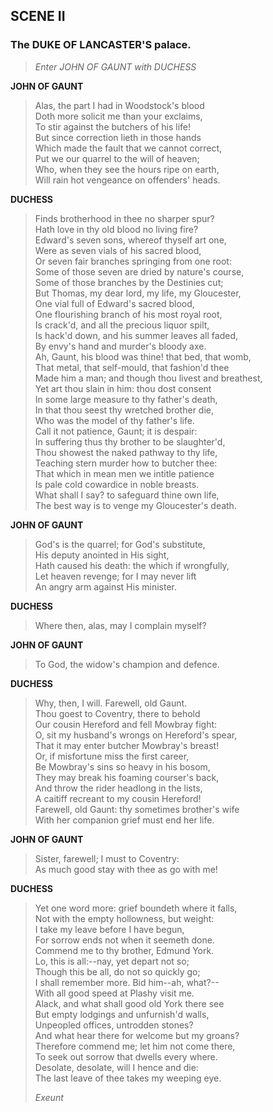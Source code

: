 ## SCENE II

### The DUKE OF LANCASTER'S palace.

> *Enter JOHN OF GAUNT with DUCHESS*

<span id="speech1">**JOHN OF GAUNT**</span>

> <span id="1.2.1">Alas, the part I had in Woodstock's blood</span>  
> <span id="1.2.2">Doth more solicit me than your exclaims,</span>  
> <span id="1.2.3">To stir against the butchers of his life!</span>  
> <span id="1.2.4">But since correction lieth in those hands</span>  
> <span id="1.2.5">Which made the fault that we cannot correct,</span>  
> <span id="1.2.6">Put we our quarrel to the will of heaven;</span>  
> <span id="1.2.7">Who, when they see the hours ripe on earth,</span>  
> <span id="1.2.8">Will rain hot vengeance on offenders' heads.</span>  

<span id="speech2">**DUCHESS**</span>

> <span id="1.2.9">Finds brotherhood in thee no sharper spur?</span>  
> <span id="1.2.10">Hath love in thy old blood no living fire?</span>  
> <span id="1.2.11">Edward's seven sons, whereof thyself art
> one,</span>  
> <span id="1.2.12">Were as seven vials of his sacred blood,</span>  
> <span id="1.2.13">Or seven fair branches springing from one
> root:</span>  
> <span id="1.2.14">Some of those seven are dried by nature's
> course,</span>  
> <span id="1.2.15">Some of those branches by the Destinies
> cut;</span>  
> <span id="1.2.16">But Thomas, my dear lord, my life, my
> Gloucester,</span>  
> <span id="1.2.17">One vial full of Edward's sacred blood,</span>  
> <span id="1.2.18">One flourishing branch of his most royal
> root,</span>  
> <span id="1.2.19">Is crack'd, and all the precious liquor
> spilt,</span>  
> <span id="1.2.20">Is hack'd down, and his summer leaves all
> faded,</span>  
> <span id="1.2.21">By envy's hand and murder's bloody axe.</span>  
> <span id="1.2.22">Ah, Gaunt, his blood was thine! that bed, that
> womb,</span>  
> <span id="1.2.23">That metal, that self-mould, that fashion'd
> thee</span>  
> <span id="1.2.24">Made him a man; and though thou livest and
> breathest,</span>  
> <span id="1.2.25">Yet art thou slain in him: thou dost
> consent</span>  
> <span id="1.2.26">In some large measure to thy father's
> death,</span>  
> <span id="1.2.27">In that thou seest thy wretched brother
> die,</span>  
> <span id="1.2.28">Who was the model of thy father's life.</span>  
> <span id="1.2.29">Call it not patience, Gaunt; it is despair:</span>  
> <span id="1.2.30">In suffering thus thy brother to be
> slaughter'd,</span>  
> <span id="1.2.31">Thou showest the naked pathway to thy life,</span>  
> <span id="1.2.32">Teaching stern murder how to butcher thee:</span>  
> <span id="1.2.33">That which in mean men we intitle patience</span>  
> <span id="1.2.34">Is pale cold cowardice in noble breasts.</span>  
> <span id="1.2.35">What shall I say? to safeguard thine own
> life,</span>  
> <span id="1.2.36">The best way is to venge my Gloucester's
> death.</span>  

<span id="speech3">**JOHN OF GAUNT**</span>

> <span id="1.2.37">God's is the quarrel; for God's substitute,</span>  
> <span id="1.2.38">His deputy anointed in His sight,</span>  
> <span id="1.2.39">Hath caused his death: the which if
> wrongfully,</span>  
> <span id="1.2.40">Let heaven revenge; for I may never lift</span>  
> <span id="1.2.41">An angry arm against His minister.</span>  

<span id="speech4">**DUCHESS**</span>

> <span id="1.2.42">Where then, alas, may I complain myself?</span>  

<span id="speech5">**JOHN OF GAUNT**</span>

> <span id="1.2.43">To God, the widow's champion and defence.</span>  

<span id="speech6">**DUCHESS**</span>

> <span id="1.2.44">Why, then, I will. Farewell, old Gaunt.</span>  
> <span id="1.2.45">Thou goest to Coventry, there to behold</span>  
> <span id="1.2.46">Our cousin Hereford and fell Mowbray fight:</span>  
> <span id="1.2.47">O, sit my husband's wrongs on Hereford's
> spear,</span>  
> <span id="1.2.48">That it may enter butcher Mowbray's breast!</span>  
> <span id="1.2.49">Or, if misfortune miss the first career,</span>  
> <span id="1.2.50">Be Mowbray's sins so heavy in his bosom,</span>  
> <span id="1.2.51">They may break his foaming courser's back,</span>  
> <span id="1.2.52">And throw the rider headlong in the lists,</span>  
> <span id="1.2.53">A caitiff recreant to my cousin Hereford!</span>  
> <span id="1.2.54">Farewell, old Gaunt: thy sometimes brother's
> wife</span>  
> <span id="1.2.55">With her companion grief must end her life.</span>  

<span id="speech7">**JOHN OF GAUNT**</span>

> <span id="1.2.56">Sister, farewell; I must to Coventry:</span>  
> <span id="1.2.57">As much good stay with thee as go with me!</span>  

<span id="speech8">**DUCHESS**</span>

> <span id="1.2.58">Yet one word more: grief boundeth where it
> falls,</span>  
> <span id="1.2.59">Not with the empty hollowness, but weight:</span>  
> <span id="1.2.60">I take my leave before I have begun,</span>  
> <span id="1.2.61">For sorrow ends not when it seemeth done.</span>  
> <span id="1.2.62">Commend me to thy brother, Edmund York.</span>  
> <span id="1.2.63">Lo, this is all:--nay, yet depart not so;</span>  
> <span id="1.2.64">Though this be all, do not so quickly go;</span>  
> <span id="1.2.65">I shall remember more. Bid him--ah, what?--</span>  
> <span id="1.2.66">With all good speed at Plashy visit me.</span>  
> <span id="1.2.67">Alack, and what shall good old York there
> see</span>  
> <span id="1.2.68">But empty lodgings and unfurnish'd walls,</span>  
> <span id="1.2.69">Unpeopled offices, untrodden stones?</span>  
> <span id="1.2.70">And what hear there for welcome but my
> groans?</span>  
> <span id="1.2.71">Therefore commend me; let him not come
> there,</span>  
> <span id="1.2.72">To seek out sorrow that dwells every where.</span>  
> <span id="1.2.73">Desolate, desolate, will I hence and die:</span>  
> <span id="1.2.74">The last leave of thee takes my weeping
> eye.</span>  
>
> *Exeunt*
